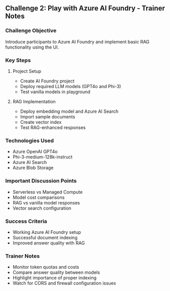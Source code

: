 ## Challenge 2: Play with Azure AI Foundry - Trainer Notes

### Challenge Objective

Introduce participants to Azure AI Foundry and implement basic RAG functionality using the UI.

### Key Steps

1. Project Setup

   - Create AI Foundry project
   - Deploy required LLM models (GPT4o and Phi-3)
   - Test vanilla models in playground

2. RAG Implementation
   - Deploy embedding model and Azure AI Search
   - Import sample documents
   - Create vector index
   - Test RAG-enhanced responses

### Technologies Used

- Azure OpenAI GPT4o
- Phi-3-medium-128k-instruct
- Azure AI Search
- Azure Blob Storage

### Important Discussion Points

- Serverless vs Managed Compute
- Model cost comparisons
- RAG vs vanilla model responses
- Vector search configuration

### Success Criteria

- Working Azure AI Foundry setup
- Successful document indexing
- Improved answer quality with RAG

### Trainer Notes

- Monitor token quotas and costs
- Compare answer quality between models
- Highlight importance of proper indexing
- Watch for CORS and firewall configuration issues
